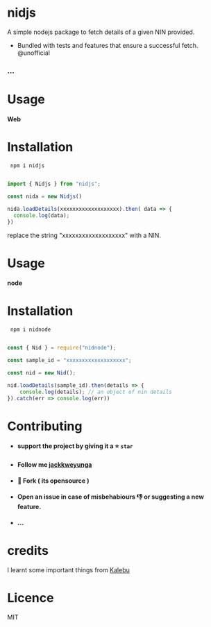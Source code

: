 # nidjs

A simple nodejs package to fetch details of a given NIN provided.
- Bundled with tests and features that ensure a successful fetch.
@unofficial

### ...
  
# Usage

#### Web

# Installation

 ```cmd
  npm i nidjs
 ```
 
 ```typescript
 
 import { Nidjs } from "nidjs";
 
 const nida = new Nidjs()
 
 nida.loadDetails(xxxxxxxxxxxxxxxxxxx).then( data => {
   console.log(data);
 })
 ```

replace the string "xxxxxxxxxxxxxxxxxxx" with a NIN.

# Usage

#### node

# Installation

 ```cmd
  npm i nidnode
 ```

```javascript

const { Nid } = require("nidnode");

const sample_id = "xxxxxxxxxxxxxxxxxxx";

const nid = new Nid();

nid.loadDetails(sample_id).then(details => {
    console.log(details); // an object of nin details
}).catch(err => console.log(err))


```


# Contributing

- #### support the project by giving it a :star: `star` 
- #### Follow me [jackkweyunga](https://github.com/jackkweyunga)
- #### :fork_and_knife: Fork ( its opensource )
- #### Open an issue in case of misbehabiours 👎 or suggesting a new feature.
- #### ...

# credits 
I learnt some important things from [Kalebu](https://github.com/Kalebu/Nida)

# Licence

MIT






